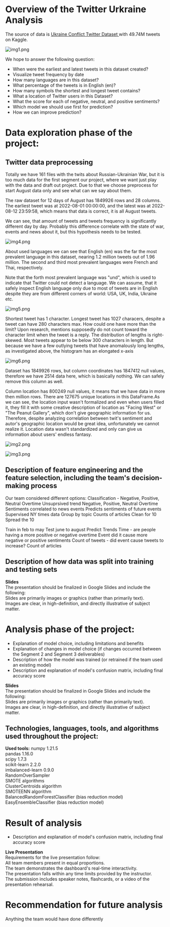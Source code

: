 # Overview of the Twitter Urkraine Analysis

The source of data is [Ukraine Conflict Twitter Dataset ](https://www.kaggle.com/datasets/bwandowando/ukraine-russian-crisis-twitter-dataset-1-2-m-rows?select=0801_UkraineCombinedTweetsDeduped.csv.gzip) with 49.74M tweets on Kaggle. 

![img1.png](/Resources/images/img1.png) 

We hope to answer the following question:
* When were the earliest and latest tweets in this dataset created?  
* Visualize tweet frequency by date  
* How many languages are in this dataset?  
* What percentage of the tweets is in English (en)?
* How many symbols the shortest and longest tweet contains? 
* What a location of Twitter users in this Dataset?
* What the score for each of negative, neutral, and positive sentiments?
* Which model we should use first for prediction? 
* How we can improve prediction?

# Data exploration phase of the project:

## Twitter data preprocessing

Totally we have 161 files with the twits about Russian-Ukrainian War, but it is too much data for the first segment our project, where we want just play with the data and draft out project. Due to that we choose preprocess for start August data only and see what can we say about them. 

The raw dataset for 12 days of August has 1849926 rows and 28 columns. The earliest tweet was at 2022-08-01 00:00:00, and the latest was at 2022-08-12 23:59:58, which means that data is correct, it is all August tweets. 

We can see, that amount of tweets and tweets frequency is significantly different day by day. Probably this difference correlate with the state of war, events and news about it, but this hypothesis needs to be tested. 

![img4.png](/Resources/images/img4.png) 

About used languages we can see that English (en) was the far the most prevalent language in this dataset, nearing 1.2 million tweets out of 1.96 million. The second and third most prevalent languages were French and Thai, respectively.

Note that the forth most prevalent language was "und", which is used to indicate that Twitter could not detect a language. We can assume, that it safely inspect English language only due to most of tweets are in English despite they are from different corners of world: USA, UK, India, Ukraine etc.

![img5.png](/Resources/images/img5.png) 

Shortest tweet has 1 character. Longest tweet has 1027 characers, despite a tweet can have 280 characters max. How could one have more than the limit? Upon research, mentions supposedly do not count toward the character limit when the tweet is a reply. The distribution of lengths is right-skewed. Most tweets appear to be below 300 characters in length. But because we have a few outlying tweets that have anomalously long lengths, as investigated above, the histogram has an elongated x-axis

![img6.png](/Resources/images/img6.png) 

Dataset has 1849926 rows, but column coordinates has 1847412 null values, therefore we have 2514 data here, which is basically nothing. We can safely remove this column as well.

Column location has 800249 null values, it means that we have data in more then million rows. There are 127675 unique locations in this DataFrame.As we can see, the location input wasn't formalized and even when users filled it, they fill it with some creative description of location as "Facing West" or "The Peanut Gallery", which don't give geographic information for us. Therefore, despite analyzing correlation between twit's sentiment and autor's geographic location would be great idea, unfortunately we cannot realize it. Location data wasn't standardized and only can give us information about users' endless fantasy.

![img2.png](/Resources/images/img2.png) 

![img3.png](/Resources/images/img3.png) 


## Description of feature engineering and the feature selection, including the team's decision-making process  

Our team considered different options:
Classification - Negative, Positive, Neutral
Overtime 
Unsuprsived trend 
Negative, Positive, Neutral
Overtime 
Sentiments correlated to news events 
Predicts sentiments of future events
Supervised 
NY times data
Group by topic 
Counts of articles
Clean for 10 
Spread the 10
 
Train in feb to may 
Test june to august 
Predict 
Trends
Time - are people having a more positive or negative overtime 
Event did it cause more negative or positive sentiments 
Count of tweets - did event cause tweets to increase? 
Count of articles 

## Description of how data was split into training and testing sets  

**Slides**  
The presentation should be finalized in Google Slides and include the following:  
Slides are primarily images or graphics (rather than primarily text).  
Images are clear, in high-definition, and directly illustrative of subject matter.  

# Analysis phase of the project:

* Explanation of model choice, including limitations and benefits  
* Explanation of changes in model choice (if changes occurred between the Segment 2 and Segment 3 deliverables)  
* Description of how the model was trained (or retrained if the team used an existing model)  
* Description and explanation of model's confusion matrix, including final accuracy score  

**Slides**  
The presentation should be finalized in Google Slides and include the following:  
Slides are primarily images or graphics (rather than primarily text).  
Images are clear, in high-definition, and directly illustrative of subject matter.  

## Technologies, languages, tools, and algorithms used throughout the project:

**Used tools:**
numpy                     1.21.5  
pandas                    1.16.0  
scipy                     1.7.3  
scikit-learn              2.2.0  
imbalanced-learn          0.9.0  
RandomOverSampler  
SMOTE algorithms  
ClusterCentroids algorithm  
SMOTEENN algorithm  
BalancedRandomForestClassifier (bias reduction model)  
EasyEnsembleClassifier (bias reduction model)  

# Result of analysis

* Description and explanation of model's confusion matrix, including final accuracy score

**Live Presentation**  
Requirements for the live presentation follow:  
All team members present in equal proportions.  
The team demonstrates the dashboard's real-time interactivity.  
The presentation falls within any time limits provided by the instructor.  
The submission includes speaker notes, flashcards, or a video of the presentation rehearsal.  

# Recommendation for future analysis

Anything the team would have done differently

